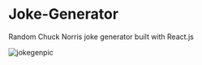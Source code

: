 # Joke-Generator
Random Chuck Norris joke generator built with React.js

![jokegenpic](https://user-images.githubusercontent.com/31456960/99171495-270a3c00-26cf-11eb-9adb-6959d6c87d13.PNG)
